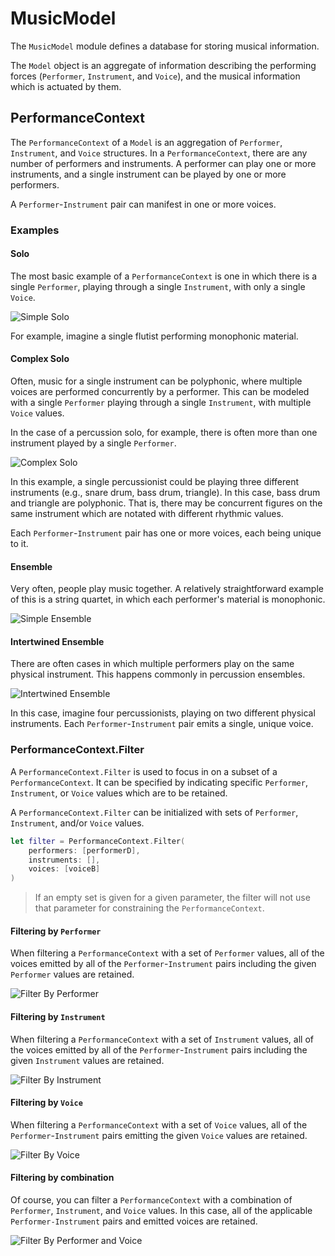 # MusicModel

The `MusicModel` module defines a database for storing musical information.

The `Model` object is an aggregate of information describing the performing forces (`Performer`, `Instrument`, and `Voice`), and the musical information which is actuated by them.

## PerformanceContext

The `PerformanceContext` of a `Model` is an aggregation of `Performer`, `Instrument`, and `Voice` structures. In a `PerformanceContext`, there are any number of performers and instruments. A performer can play one or more instruments, and a single instrument can be played by one or more performers. 

A `Performer`-`Instrument` pair can manifest in one or more voices.

### Examples

#### Solo

The most basic example of a `PerformanceContext` is one in which there is a single `Performer`, playing through a single `Instrument`, with only a single `Voice`.

![Simple Solo](Documentation/SimpleSoloExample.png "Simple Solo")

For example, imagine a single flutist performing monophonic material.

#### Complex Solo

Often, music for a single instrument can be polyphonic, where multiple voices are performed concurrently by a performer. This can be modeled with a single `Performer` playing through a single `Instrument`, with multiple `Voice` values.

In the case of a percussion solo, for example, there is often more than one instrument played by a single `Performer`.

![Complex Solo](Documentation/ComplexSoloExample.png "Complex Solo")

In this example, a single percussionist could be playing three different instruments (e.g., snare drum, bass drum, triangle). In this case, bass drum and triangle are polyphonic. That is, there may be concurrent figures on the same instrument which are notated with different rhythmic values.

Each `Performer`-`Instrument` pair has one or more voices, each being unique to it.

#### Ensemble

Very often, people play music together. A relatively straightforward example of this is a string quartet, in which each performer's material is monophonic.

![Simple Ensemble](Documentation/SimpleEnsembleExample.png "Simple Ensemble")

#### Intertwined Ensemble

There are often cases in which multiple performers play on the same physical instrument. This happens commonly in percussion ensembles.

![Intertwined Ensemble](Documentation/IntertwinedEnsembleExample.png "Intertwined Ensemble")

In this case, imagine four percussionists, playing on two different physical instruments. Each `Performer`-`Instrument` pair emits a single, unique voice.

### PerformanceContext.Filter

A `PerformanceContext.Filter` is used to focus in on a subset of a `PerformanceContext`. It can be specified by indicating specific `Performer`, `Instrument`, or `Voice` values which are to be retained.

A `PerformanceContext.Filter` can be initialized with sets of `Performer`, `Instrument`, and/or `Voice` values.

```Swift
let filter = PerformanceContext.Filter(
    performers: [performerD], 
    instruments: [], 
    voices: [voiceB]
)
```

> If an empty set is given for a given parameter, the filter will not use that parameter for constraining the `PerformanceContext`.

#### Filtering by `Performer`

When filtering a `PerformanceContext` with a set of `Performer` values, all of the voices emitted by all of the `Performer`-`Instrument` pairs including the given `Performer` values are retained.

![Filter By Performer](Documentation/FilterByPerformer.png "Filter By Performer")

#### Filtering by `Instrument`

When filtering a `PerformanceContext` with a set of `Instrument` values, all of the voices emitted by all of the `Performer`-`Instrument` pairs including the given `Instrument` values are retained.

![Filter By Instrument](Documentation/FilterByInstrument.png "Filter By Instrument")

#### Filtering by `Voice`

When filtering a `PerformanceContext` with a set of `Voice` values, all of the `Performer`-`Instrument` pairs emitting the given `Voice` values are retained.

![Filter By Voice](Documentation/FilterByVoice.png "Filter By Voice")

#### Filtering by combination

Of course, you can filter a `PerformanceContext` with a combination of `Performer`, `Instrument`, and `Voice` values. In this case, all of the applicable `Performer-Instrument` pairs and emitted voices are retained.

![Filter By Performer and Voice](Documentation/FilterByPerformerAndVoice.png "Filter By Performer And Voice")
